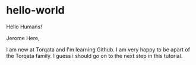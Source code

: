 # hello-world

Hello Humans!

Jerome Here,

I am new at Torqata and I'm learning Github. I am very happy to be apart of the Torqata family.
I guess i should go on to the next step in this tutorial.
